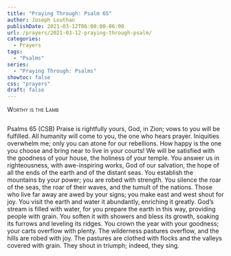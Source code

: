 ```yaml
---
title: "Praying Through: Psalm 65"
author: Joseph Louthan
publishDate: 2021-03-12T06:00:00-06:00
url: /prayers/2021-03-12-praying-through-psalm/
categories:
  - Prayers
tags:
  - "Psalms"
series:
  - "Praying Through: Psalms"
showtoc: false
css: "prayers"
draft: false
---
```

<div style="font-variant: small-caps;">
Worthy is the Lamb
</div>

```text

```

Psalms 65 (CSB) Praise is rightfully yours,
God, in Zion;
vows to you will be fulfilled.
All humanity will come to you,
the one who hears prayer.
Iniquities overwhelm me;
only you can atone for our rebellions.
How happy is the one you choose
and bring near to live in your courts!
We will be satisfied with the goodness of your house,
the holiness of your temple.
You answer us in righteousness,
with awe-inspiring works,
God of our salvation,
the hope of all the ends of the earth
and of the distant seas.
You establish the mountains by your power;
you are robed with strength.
You silence the roar of the seas,
the roar of their waves,
and the tumult of the nations.
Those who live far away are awed by your signs;
you make east and west shout for joy.
You visit the earth and water it abundantly,
enriching it greatly.
God’s stream is filled with water,
for you prepare the earth in this way,
providing people with grain.
You soften it with showers and bless its growth,
soaking its furrows and leveling its ridges.
You crown the year with your goodness;
your carts overflow with plenty.
The wilderness pastures overflow,
and the hills are robed with joy.
The pastures are clothed with flocks
and the valleys covered with grain.
They shout in triumph; indeed, they sing.